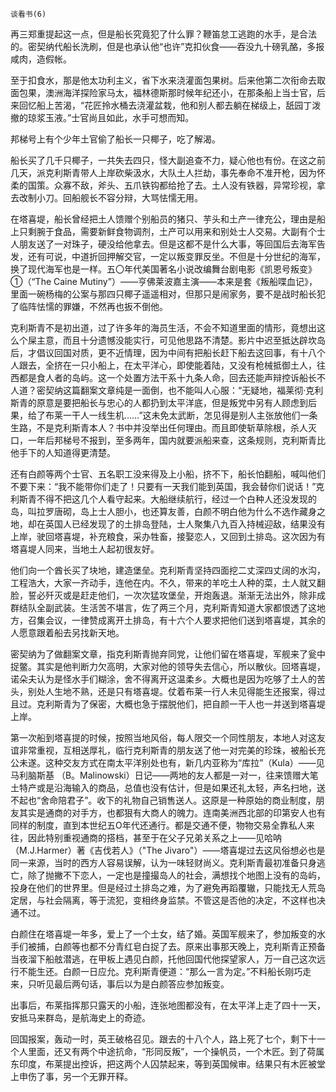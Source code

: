     谈看书(6) 

   再三郑重提起这一点，但是船长究竟犯了什么罪？鞭笛怠工逃跑的水手，是合法的。密契纳代船长洗刷，但是也承认他“也许”克扣伙食——吞没九十磅乳酪，多报咸肉，造假帐。

   至于扣食水，那是他太功利主义，省下水来浇灌面包果树。后来他第二次衔命去取面包果，澳洲海洋探险家马太，福林德斯那时候年纪还小，在那条船上当士官，后来回忆船上苦渴，“花匠拎水桶去浇灌盆栽，他和别人都去躺在梯级上，舐园丁泼撤的琼浆玉液。”士官尚且如此，水手可想而知。

   邦梯号上有个少年土官偷了船长一只椰子，吃了解渴。

   船长买了几千只椰子，一共失去四只，怪大副追查不力，疑心他也有份。在这之前几天，派克利斯青带人上岸砍柴汲水，大队土人拦劫，事先奉命不准开枪，因为怀柔的国策。众寡不敌，斧头、五爪铁钩都给抢了去。土人没有铁器，异常珍视，拿去改制小刀。回船舰长不容分辩，大骂怯懦无用。

   在塔喜堤，船长曾经把土人馈赠个别船员的猪只、芋头和土产一律充公，理由是船上只剩腕于食品，需要新鲜食物调剂，土产可以用来和别处士人交易。大副有个士人朋友送了一对珠子，硬没给他拿去。但是这都不是什么大事，等回国后去海军告发，还有可说，中道折回押解交官，一定以叛变罪反坐。不但是十分世纪的海军，换了现代海军也是一样。五〇年代美国著名小说改编舞台剧电影《凯恩号叛变》①（“The Caine Mutiny”）——亨佛莱波嘉主演——本来是套《叛船喋血记》，里面一碗杨梅的公案与那四只椰子遥遥相对，但那只是闹家务，要不是战时船长犯了临阵怯懦的罪嫌，不然再也扳不倒他。

   克利斯青不是初出道，过了许多年的海员生活，不会不知道里面的情形，竟想出这么个屎主意，而且十分遗憾没能实行，可见他思路不清楚。影片中迟至抵达辟坎岛后，才倡议回国对质，更不近情理，因为中间有把船长赶下船去这回事，有十八个人跟去，全挤在一只小船上，在太平洋心，即使能着陆，又没有枪械抵御土人，往西都是食人者的岛屿。这一个处置方法干系十九条人命，回去还能声辩控诉船长不人道？密契纳这篇翻案文章纯是一面倒，也不能叫人心服：“无疑地，福莱彻·克利斯青的原意是要把船长与忠心的人都扔到太平洋底，但是叛党中另有人顾虑到后果，给了布莱一干人一线生机……”这未免太武断，怎见得是别人主张放他们一条生路，不是克利斯青本人？书中并没举出任何理由。而且即使斩草除根，杀人灭口，一年后邦梯号不报到，至多两年，国内就要派船来查，这条规则，克利斯青比他手下的人知道得更清楚。

   还有白颜等两个士官、五名职工没来得及上小船，挤不下，船长怕翻船，喊叫他们不要下来：“我不能带你们走了！只要有一天我们能到英国，我会替你们说话！”克利斯青不得不把这几个人看守起来。大船继续航行，经过一个白种人还没发现的岛，叫拉罗唐砌，岛上士人胆小，也还算友善，白颜不明白他为什么不选作藏身之地，却在英国人已经发现了的土排岛登陆，士人聚集八九百入持械迎敌，结果没有上岸，驶回塔喜堤，补充粮食，采办牲畜，接娶恋人，又回到土排岛。这次因为有塔喜堤人同来，当地土人起初很友好。

   他们向一个酋长买了块地，建造堡垒。克利斯青坚持四面挖二丈深四丈阔的水沟，工程浩大，大家一齐动手，连他在内。不久，带来的羊吃土人种的菜，土人就又翻脸，誓必歼灭或是赶走他们，一次次猛攻堡垒，开炮轰退。渐渐无法出外，除非成群结队全副武装。生活苦不堪言，佐了两三个月，克利斯青知道大家都恨透了这地方，召集会议，一律赞成离开土排岛，有十六个人要求把他们送到塔喜堤，其余的人愿意跟着船去另找新天地。

   密契纳为了做翻案文章，指克利斯青抛弃同党，让他们留在塔喜堤，军舰来了瓮中捉鳖。其实是他判断力欠高明，大家对他的领导失去信心，所以散伙。回塔喜堤，诺朵夫认为是怪水手们糊涂，舍不得离开这温柔乡。大概也是因为吃够了土人的苦头，别处人生地不熟，还是只有塔喜堤。仗着布莱一行人未见得能生还报案，得过且过。克利斯青为了保密，大概也急于摆脱他们，把自颜一干人也一并送到塔喜堤上岸。

   第一次船到塔喜提的时候，按照当地风俗，每人限交一个同性朋友，本地人对这友谊非常重视，互相送厚礼，临行克利斯青的朋友送了他一对完美的珍珠，被船长充公未遂。这种交友方式在南太平洋别处也有，新几内亚称为“库拉”（Kula）——见马利脑斯基 （B。Malinowski）日记——两地的友人都是一对一，往来馈赠大笔土特产或是沿海输入的商品，总值也没有估计，但是如果还礼太轻，声名扫地，送不起也“舍命陪君子”。收下的礼物自己销售送人。这原是一种原始的商业制度，朋友其实是通商的对手方，也都狠有大商人的魄力。连南美洲西北部的印第安人也有同样的制度，直到本世纪五O年代还通行。都是交通不便，物物交易全靠私人来往，因此特别重视通商的搭档，甚至于在父子兄弟关系之上——见哈呐 （M.J.Harmer）著《吉伐若人》（"The Jivaro"）——塔喜堤过去这风俗想必也是同一来源，当时的西方人容易误解，认为一味轻财尚义。克利斯青最初准备只身逃亡，除了抛撇不下恋人，一定也是撞撮岛人的社会，满想找个地图上没有的岛屿，投身在他们的世界里。但是经过土排岛之难，为了避免再蹈覆辙，只能找无人荒岛定居，与社会隔离，等于流犯，变相终身监禁。不管这是否他的决定，不这样也决通不过。

   白颜住在塔喜堤一年多，爱上了一个土女，结了婚。英国军舰来了，参加叛变的水手们被捕，白颜等也都不分青红皂白捉了去。原来出事那天晚上，克利斯青正预备当夜溜下船舷潜逃，在甲板上遇见白颜，托他回国代他探望家人，万一自己这次远行不能生还。白颜一日应允。克利斯青便道：“那么一言为定。”不料船长刚巧走来，只听见最后两句话，事后以为是白颜答应参加叛变。

   出事后，布莱指挥那只露天的小船，连张地图都没有，在太平洋上走了四十一天，安抵马来群岛，是航海史上的奇迹。

   回国报案，轰动一时，英王破格召见。跟去的十八个人，路上死了七个，剩下十一个人里面，还又有两个中途抗命，“形同反叛”，一个操帆员，一个木匠。到了荷属东印度，布莱提出控诉，把这两个人囚禁起来，等到英国候审。结果只有木匠被堂上申伤了事，另一个无罪开释。

